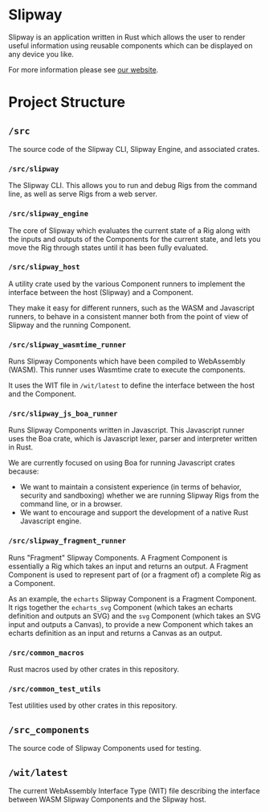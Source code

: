 # Slipway

Slipway is an application written in Rust which allows the user to render useful information
using reusable components which can be displayed on any device you like.

For more information please see [our website](https://slipwayhq.com/).

# Project Structure

## `/src`

The source code of the Slipway CLI, Slipway Engine, and associated crates.

### `/src/slipway`

The Slipway CLI. This allows you to run and debug Rigs from the command line,
as well as serve Rigs from a web server.

### `/src/slipway_engine`

The core of Slipway which evaluates the current state of a Rig along with the
inputs and outputs of the Components for the current state, and lets you move the Rig
through states until it has been fully evaluated.

### `/src/slipway_host`

A utility crate used by the various Component runners to implement the interface between
the host (Slipway) and a Component.

They make it easy for different runners, such as the WASM and Javascript runners, to behave
in a consistent manner both from the point of view of Slipway and the running Component.

### `/src/slipway_wasmtime_runner`

Runs Slipway Components which have been compiled to WebAssembly (WASM). This runner uses Wasmtime crate to execute the components.

It uses the WIT file in `/wit/latest` to define the interface between the host and the Component.

### `/src/slipway_js_boa_runner`

Runs Slipway Components written in Javascript. This Javascript runner uses the Boa crate, which is Javascript lexer, parser and interpreter written in Rust.

We are currently focused on using Boa for running Javascript crates because:
- We want to maintain a consistent experience (in terms of behavior, security and sandboxing)
whether we are running Slipway Rigs from the command line, or in a browser.
- We want to encourage and support the development of a native Rust Javascript engine.

### `/src/slipway_fragment_runner`

Runs "Fragment" Slipway Components. A Fragment Component is essentially a Rig which takes an
input and returns an output. A Fragment Component is used to represent part of (or a fragment of) a complete Rig as a Component.

As an example, the `echarts` Slipway Component is a Fragment Component.
It rigs together the `echarts_svg` Component (which takes an echarts definition and outputs an SVG) and the `svg` Component (which takes an SVG input and outputs a Canvas), to provide
a new Component which takes an echarts definition as an input and returns a Canvas
as an output.

### `/src/common_macros`

Rust macros used by other crates in this repository.

### `/src/common_test_utils`

Test utilities used by other crates in this repository.

## `/src_components`

The source code of Slipway Components used for testing.

## `/wit/latest`

The current WebAssembly Interface Type (WIT) file describing the interface between WASM
Slipway Components and the Slipway host.
